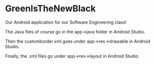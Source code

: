 # GreenIsTheNewBlack

Our Android application for our Software Engineering class!

The Java files of course go in the app->java folder in Android Studio.

Then the customborder.xml goes under app->res->drawable in Android Studio.

Finally, the .xml files go under app->res->layout in Android Studio.
